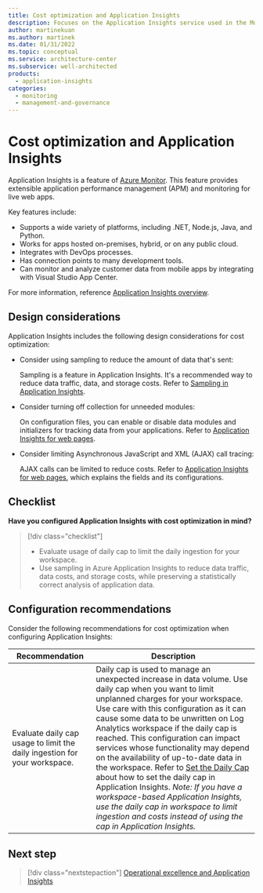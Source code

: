 ```yaml
---
title: Cost optimization and Application Insights
description: Focuses on the Application Insights service used in the Monitoring solution to provide best-practice, design, and configuration recommendations related to Cost optimization.
author: martinekuan
ms.author: martinek
ms.date: 01/31/2022
ms.topic: conceptual
ms.service: architecture-center
ms.subservice: well-architected
products:
  - application-insights
categories:
  - monitoring
  - management-and-governance
---
```


# Cost optimization and Application Insights

Application Insights is a feature of [Azure Monitor](/azure/azure-monitor/overview). This feature provides extensible application performance management (APM) and monitoring for live web apps.

Key features include:

- Supports a wide variety of platforms, including .NET, Node.js, Java, and Python.
- Works for apps hosted on-premises, hybrid, or on any public cloud.
- Integrates with DevOps processes.
- Has connection points to many development tools.
- Can monitor and analyze customer data from mobile apps by integrating with Visual Studio App Center.

For more information, reference [Application Insights overview](/azure/azure-monitor/app/app-insights-overview).

## Design considerations

Application Insights includes the following design considerations for cost optimization:

- Consider using sampling to reduce the amount of data that's sent:

  Sampling is a feature in Application Insights. It's a recommended way to reduce data traffic, data, and storage costs. Refer to [Sampling in Application Insights](/azure/azure-monitor/app/sampling).

- Consider turning off collection for unneeded modules:

  On configuration files, you can enable or disable data modules and initializers for tracking data from your applications. Refer to [Application Insights for web pages](/azure/azure-monitor/app/javascript#configuration).

- Consider limiting Asynchronous JavaScript and XML (AJAX) call tracing:

  AJAX calls can be limited to reduce costs. Refer to [Application Insights for web pages](/azure/azure-monitor/app/javascript#configuration), which explains the fields and its configurations.

## Checklist

**Have you configured Application Insights with cost optimization in mind?**

> [!div class="checklist"]
> - Evaluate usage of daily cap to limit the daily ingestion for your workspace.
> - Use sampling in Azure Application Insights to reduce data traffic, data costs, and storage costs, while preserving a statistically correct analysis of application data.

## Configuration recommendations

Consider the following recommendations for cost optimization when configuring Application Insights:

|Recommendation|Description|
|--------------|-----------|
|Evaluate daily cap usage to limit the daily ingestion for your workspace.|Daily cap is used to manage an unexpected increase in data volume. Use daily cap when you want to limit unplanned charges for your workspace. Use care with this configuration as it can cause some data to be unwritten on Log Analytics workspace if the daily cap is reached. This configuration can impact services whose functionality may depend on the availability of up-to-date data in the workspace. Refer to [Set the Daily Cap](/azure/azure-monitor/app/pricing#set-the-daily-cap) about how to set the daily cap in Application Insights. *Note: If you have a workspace-based Application Insights, use the daily cap in workspace to limit ingestion and costs instead of using the cap in Application Insights.*|

## Next step

> [!div class="nextstepaction"]
> [Operational excellence and Application Insights](operational-excellence.md)
